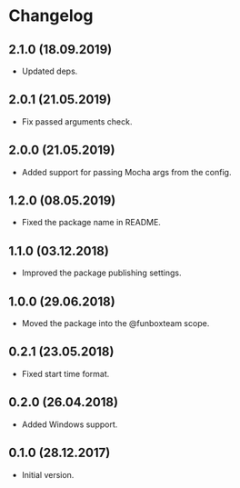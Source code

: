 # Changelog

## 2.1.0 (18.09.2019)

* Updated deps.

## 2.0.1 (21.05.2019)

* Fix passed arguments check.

## 2.0.0 (21.05.2019)

* Added support for passing Mocha args from the config.

## 1.2.0 (08.05.2019)

* Fixed the package name in README.

## 1.1.0 (03.12.2018)

* Improved the package publishing settings.

## 1.0.0 (29.06.2018)

* Moved the package into the @funboxteam scope. 

## 0.2.1 (23.05.2018)

* Fixed start time format.

## 0.2.0 (26.04.2018)

* Added Windows support.

## 0.1.0 (28.12.2017)

* Initial version.
